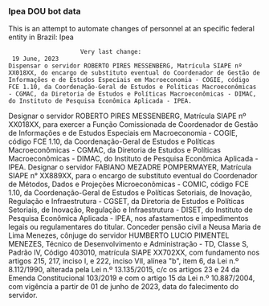  ### Ipea DOU bot data
 This is an attempt to automate changes of personnel at an specific federal entity in Brazil: Ipea
 
                        Very last change: 
 	 19 June, 2023
	Dispensar o servidor ROBERTO PIRES MESSENBERG, Matrícula SIAPE nº XX018XX, do encargo de substituto eventual do Coordenador de Gestão de Informações e de Estudos Especiais em Macroeconomia - COGIE, código FCE 1.10, da Coordenação-Geral de Estudos e Políticas Macroeconômicas - CGMAC, da Diretoria de Estudos e Políticas Macroeconômicas - DIMAC, do Instituto de Pesquisa Econômica Aplicada - IPEA.
Designar o servidor ROBERTO PIRES MESSENBERG, Matrícula SIAPE nº XX018XX, para exercer a Função Comissionada de Coordenador de Gestão de Informações e de Estudos Especiais em Macroeconomia - COGIE, código FCE 1.10, da Coordenação-Geral de Estudos e Políticas Macroeconômicas - CGMAC, da Diretoria de Estudos e Políticas Macroeconômicas - DIMAC, do Instituto de Pesquisa Econômica Aplicada - IPEA.
Designar o servidor FABIANO MEZADRE POMPERMAYER, Matrícula SIAPE n° XX889XX, para o encargo de substituto eventual do Coordenador de Métodos, Dados e Projeções Microeconômicas - COMIC, código FCE 1.10, da Coordenação-Geral de Estudos e Políticas Setoriais, de Inovação, Regulação e Infraestrutura - CGSET, da Diretoria de Estudos e Políticas Setoriais, de Inovação, Regulação e Infraestrutura - DISET, do Instituto de Pesquisa Econômica Aplicada - IPEA, nos afastamentos e impedimentos legais ou regulamentares do titular.
Conceder pensão civil a Neusa Maria de Lima Menezes, cônjuge do servidor HUMBERTO LUCIO PIMENTEL MENEZES, Técnico de Desenvolvimento e Administração - TD, Classe S, Padrão IV, Código 403010, matrícula SIAPE XX702XX, com fundamento nos artigos 215, 217, inciso I, e 222, inciso VII, alínea "b", item 6, da Lei n.º 8.112/1990, alterada pela Lei n.º 13.135/2015, c/c os artigos 23 e 24 da Emenda Constitucional 103/2019 e com o artigo 15 da Lei n.º 10.887/2004, com vigência a partir de 01 de junho de 2023, data do falecimento do servidor.
